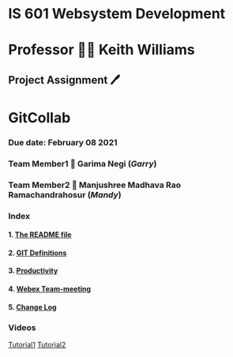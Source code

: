 # IS 601 Websystem Development #
# Professor :teacher: Keith Williams 
## Project Assignment :pen:
# GitCollab
### Due date: February 08 2021
### Team Member1 :handshake: Garima Negi (*Garry*) 
### Team Member2 :handshake: Manjushree Madhava Rao Ramachandrahosur (*Mandy*)
### Index ###
#### 1. [The README file](https://github.com/gn32/GitCollab/blob/main/README.md)
#### 2. [GIT Definitions](https://github.com/gn32/GitCollab/blob/main/GIT%20Flow-%20GIT%20Definitons.docx)
#### 3. [Productivity](https://github.com/gn32/GitCollab/blob/main/Productivity.docx)
#### 4. [Webex Team-meeting](https://github.com/gn32/GitCollab/blob/main/GITCollab%20Webex%20meeting.png)
#### 5. [Change Log](https://github.com/gn32/GitCollab/blob/main/Change_Log.docx)
### Videos ###
[Tutorial1](https://guide.quickscrum.com/git-guide/)
[Tutorial2](https://idratherbewriting.com/learnapidoc/pubapis_github_desktop_client.html)
